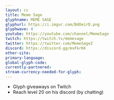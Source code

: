 ```yaml
---
layout: cc
title: Meme Sage
glyphname: MEME SAGE
glyphurl: https://i.imgur.com/BdOeirD.png
glyphwave: 4
youtube: https://youtube.com/channel/MemeSage
twitch: https://twitch.tv/memesage
twitter: https://twitter.com/MemeSageZ
discord: https://discord.gg/msFkrKK
other-site: 
primary-language: 
global-glyph-code: 
currently-partnered: 
stream-currency-needed-for-glyph: 
---
```

* Glyph giveaways on Twitch
* Reach level 20 on his discord (by chatting)
